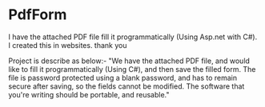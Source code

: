 # PdfForm
I have the attached PDF file fill it programmatically (Using Asp.net with C#).
I created this in websites.
thank you

Project is describe as below:-
"We have the attached PDF file, and would like to fill it programmatically (Using C#), and then save the filled form. The file is password protected using a blank password, and has to remain secure after saving, so the fields cannot be modified. The software that you're writing should be portable, and reusable."
